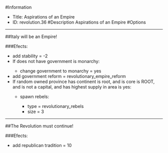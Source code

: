 #Information
 - Title: Aspirations of an Empire
 - ID: revolution.36
#Description
Aspirations of an Empire
#Options

___
##Italy will be an Empire!

###Efects:<ul><li>add stability = -2</li><li>If does not have government is monarchy:</li><ul><li>change government to monarchy = yes</li></ul><li>add government reform = revolutionary_empire_reform</li><li>If random owned province has continent is root, and  is core is ROOT, and  is not a capital, and  has highest supply  in area is yes:</li><ul><li>spawn rebels:</li><ul><li>type = revolutionary_rebels</li><li>size = 3</li></ul></ul></ul>

___
##The Revolution must continue!

###Efects:<ul><li>add republican tradition = 10</li></ul>
